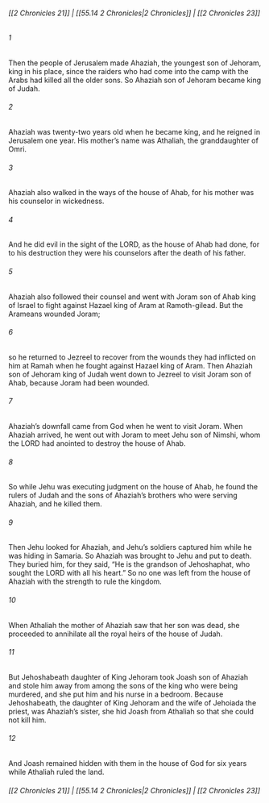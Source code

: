 
###### [[2 Chronicles 21]] | [[55.14 2 Chronicles|2 Chronicles]] | [[2 Chronicles 23]]

###### 1
Then the people of Jerusalem made Ahaziah, the youngest son of Jehoram, king in his place, since the raiders who had come into the camp with the Arabs had killed all the older sons. So Ahaziah son of Jehoram became king of Judah.
###### 2
Ahaziah was twenty-two years old when he became king, and he reigned in Jerusalem one year. His mother’s name was Athaliah, the granddaughter of Omri.
###### 3
Ahaziah also walked in the ways of the house of Ahab, for his mother was his counselor in wickedness.
###### 4
And he did evil in the sight of the LORD, as the house of Ahab had done, for to his destruction they were his counselors after the death of his father.
###### 5
Ahaziah also followed their counsel and went with Joram son of Ahab king of Israel to fight against Hazael king of Aram at Ramoth-gilead. But the Arameans wounded Joram;
###### 6
so he returned to Jezreel to recover from the wounds they had inflicted on him at Ramah when he fought against Hazael king of Aram. Then Ahaziah son of Jehoram king of Judah went down to Jezreel to visit Joram son of Ahab, because Joram had been wounded.
###### 7
Ahaziah’s downfall came from God when he went to visit Joram. When Ahaziah arrived, he went out with Joram to meet Jehu son of Nimshi, whom the LORD had anointed to destroy the house of Ahab.
###### 8
So while Jehu was executing judgment on the house of Ahab, he found the rulers of Judah and the sons of Ahaziah’s brothers who were serving Ahaziah, and he killed them.
###### 9
Then Jehu looked for Ahaziah, and Jehu’s soldiers captured him while he was hiding in Samaria. So Ahaziah was brought to Jehu and put to death. They buried him, for they said, “He is the grandson of Jehoshaphat, who sought the LORD with all his heart.” So no one was left from the house of Ahaziah with the strength to rule the kingdom.
###### 10
When Athaliah the mother of Ahaziah saw that her son was dead, she proceeded to annihilate all the royal heirs of the house of Judah.
###### 11
But Jehoshabeath daughter of King Jehoram took Joash son of Ahaziah and stole him away from among the sons of the king who were being murdered, and she put him and his nurse in a bedroom. Because Jehoshabeath, the daughter of King Jehoram and the wife of Jehoiada the priest, was Ahaziah’s sister, she hid Joash from Athaliah so that she could not kill him.
###### 12
And Joash remained hidden with them in the house of God for six years while Athaliah ruled the land.

###### [[2 Chronicles 21]] | [[55.14 2 Chronicles|2 Chronicles]] | [[2 Chronicles 23]]
